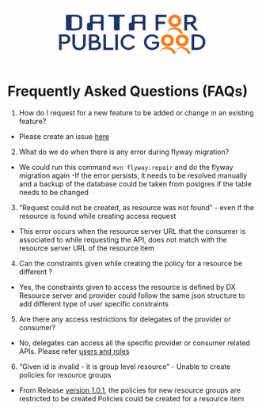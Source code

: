 <p align="center">
<img src="./cdpg.png" width="300">
</p>

# Frequently Asked Questions (FAQs)

1. How do I request for a new feature to be added or change in an existing feature?
- Please create an issue [here](https://github.com/datakaveri/dx-acl-apd/issues)
2. What do we do when there is any error during flyway migration?
- We could run this command `mvn flyway:repair` and do the flyway migration again
-If the error persists, it needs to be resolved manually and a backup of the database could be taken from postgres if the table needs to be changed

3. “Request could not be created, as resource was not found” - even if the resource is found while creating access request
- This error occurs when the resource server URL that the consumer is associated to while requesting the API, does not match with the resource server URL of the resource item

4. Can the constraints given while creating the policy for a resource be different ?
- Yes, the constraints given to access the resource is defined by DX Resource server and provider could follow the same json structure to add different type of user specific constraints

5. Are there any access restrictions for delegates of the provider or consumer?
- No, delegates can access all the specific provider or consumer related APIs. Please refer [users and roles](https://github.com/datakaveri/dx-acl-apd/blob/main/README.md)

6. “Given id is invalid - it is group level resource” - Unable to create policies for resource groups
- From Release [version 1.0.1](https://github.com/datakaveri/dx-acl-apd/releases/tag/v1.0.1), the policies for new resource groups are restricted to be created
Policies could be created for a resource item

